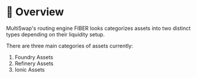 # 📐 Overview

MultiSwap's routing engine FIBER looks categorizes assets into two distinct types depending on their liquidity setup.

There are three main categories of assets currently:

1. Foundry Assets
2. Refinery Assets
3. Ionic Assets
